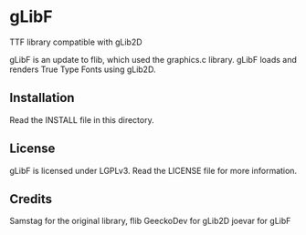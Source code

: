 gLibF
=====

TTF library compatible with gLib2D


gLibF is an update to flib, which used the graphics.c library. gLibF loads and renders True Type Fonts using gLib2D.


Installation
------------

Read the INSTALL file in this directory.


License
-------

gLibF is licensed under LGPLv3. Read the LICENSE file for more information.


Credits
-------

Samstag for the original library, flib
GeeckoDev for gLib2D
joevar for gLibF

